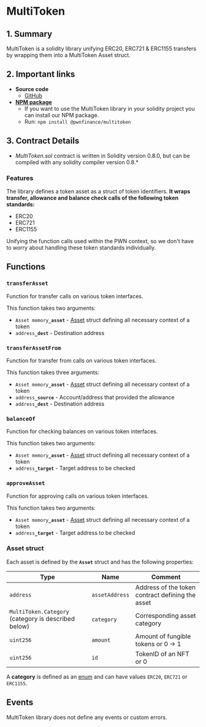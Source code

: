 # MultiToken

## 1. Summary

MultiToken is a solidity library unifying ERC20, ERC721 & ERC1155 transfers by wrapping them into a MultiToken Asset struct.

## 2. Important links

* **Source code**
  * [GitHub](https://github.com/PWNFinance/MultiToken)
* ****[**NPM package**](https://www.npmjs.com/package/@pwnfinance/multitoken)****
  * If you want to use the MultiToken library in your solidity project you can install our NPM package.
  * Run: `npm install @pwnfinance/multitoken`

## 3. Contract Details

* _MultiToken.sol_ contract is written in Solidity version 0.8.0, but can be compiled with any solidity compiler version 0.8.\*

### Features

The library defines a token asset as a struct of token identifiers. **It wraps transfer, allowance and balance check calls of the following token standards:**

* ERC20
* ERC721
* ERC1155

Unifying the function calls used within the PWN context, so we don't have to worry about handling these token standards individually.

## Functions

### `transferAsset`

Function for transfer calls on various token interfaces.&#x20;

This function takes two arguments:

* `Asset memory`**`_asset`** - [Asset](multitoken.md#asset-struct) struct defining all necessary context of a token
* `address`**`_dest`** - Destination address

### `transferAssetFrom`

Function for transfer from calls on various token interfaces.&#x20;

This function takes three arguments:

* `Asset memory`**`_asset`** - [Asset](multitoken.md#asset-struct) struct defining all necessary context of a token
* `address`**`_source`** - Account/address that provided the allowance
* `address`**`_dest`** - Destination address

### `balanceOf`

Function for checking balances on various token interfaces.&#x20;

This function takes two arguments:

* `Asset memory`**`_asset`** - [Asset](multitoken.md#asset-struct) struct defining all necessary context of a token
* `address`**`_target`** - Target address to be checked

### `approveAsset`

Function for approving calls on various token interfaces.&#x20;

This function takes two arguments:

* `Asset memory`**`_asset`** - [Asset](multitoken.md#asset-struct) struct defining all necessary context of a token
* `address`**`_target`** - Target address to be checked

### Asset struct

Each asset is defined by the **`Asset`** struct and has the following properties:

| Type                                                | Name           | Comment                                          |
| --------------------------------------------------- | -------------- | ------------------------------------------------ |
| `address`                                           | `assetAddress` | Address of the token contract defining the asset |
| `MultiToken.Category` (category is described below) | `category`     | Corresponding asset category                     |
| `uint256`                                           | `amount`       | Amount of fungible tokens or 0 -> 1              |
| `uint256`                                           | `id`           | TokenID of an NFT or 0                           |

A **category** is defined as an [enum](https://docs.soliditylang.org/en/v0.8.12/structure-of-a-contract.html?highlight=enum#enum-types) and can have values `ERC20`, `ERC721` or `ERC1155`.

## Events

MultiToken library does not define any events or custom errors.&#x20;
